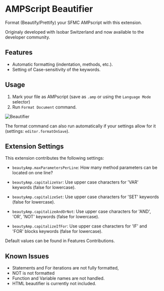 # AMPScript Beautifier

Format (Beautify/Prettify) your SFMC AMPscript with this extension.

Originaly developed with Isobar Switzerland and now available to the developer community.

## Features

* Automatic formatting (indentation, methods, etc.).
* Setting of Case-sensitivity of the keywords.

## Usage

1. Mark your file as AMPscript (save as `.amp` or using the `Language Mode` selector)
2. Run `Format Document` command.

![Beautifier](https://raw.githubusercontent.com/fib-at-isobar/beautyAmp/master/images/beautyAmp.gif)

The format command can also run automatically if your settings allow for it (settings: `editor.formatOnSave`).

## Extension Settings

This extension contributes the following settings:

* `beautyAmp.maxParametersPerLine`: How many method parameters can be located on one line?

* `beautyAmp.capitalizeVar`: Use upper case characters for 'VAR' keywords (false for lowercase).
* `beautyAmp.capitalizeSet`: Use upper case characters for 'SET' keywords (false for lowercase).
* `beautyAmp.capitalizeAndOrNot`: Use upper case characters for 'AND', 'OR', 'NOT' keywords (false for lowercase).
* `beautyAmp.capitalizeIfFor`: Use upper case characters for 'IF' and 'FOR' blocks keywords (false for lowercase).

Default values can be found in Features Contributions.

## Known Issues

* Statements and For iterations are not fully formatted,
* NOT is not formatted
* Function and Variable names are not handled.
* HTML beautifier is currently not included.

